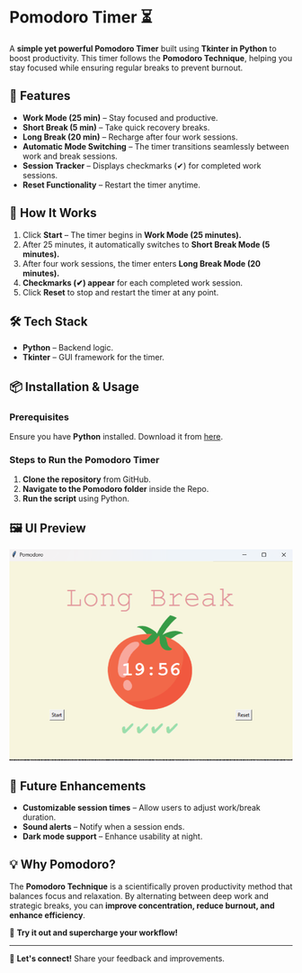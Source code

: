 # Pomodoro Timer ⏳  

A **simple yet powerful Pomodoro Timer** built using **Tkinter in Python** to boost productivity. This timer follows the **Pomodoro Technique**, helping you stay focused while ensuring regular breaks to prevent burnout.  

## 🚀 Features  
- **Work Mode (25 min)** – Stay focused and productive.  
- **Short Break (5 min)** – Take quick recovery breaks.  
- **Long Break (20 min)** – Recharge after four work sessions.  
- **Automatic Mode Switching** – The timer transitions seamlessly between work and break sessions.  
- **Session Tracker** – Displays checkmarks (✔) for completed work sessions.  
- **Reset Functionality** – Restart the timer anytime.  

## 🎯 How It Works  
1. Click **Start** – The timer begins in **Work Mode (25 minutes).**  
2. After 25 minutes, it automatically switches to **Short Break Mode (5 minutes).**  
3. After four work sessions, the timer enters **Long Break Mode (20 minutes).**  
4. **Checkmarks (✔) appear** for each completed work session.  
5. Click **Reset** to stop and restart the timer at any point.  

## 🛠 Tech Stack  
- **Python** – Backend logic.  
- **Tkinter** – GUI framework for the timer.  

## 📦 Installation & Usage  

### Prerequisites  
Ensure you have **Python** installed. Download it from [here](https://www.python.org/downloads/).  

### Steps to Run the Pomodoro Timer  
1. **Clone the repository** from GitHub.  
2. **Navigate to the Pomodoro folder** inside the Repo.  
3. **Run the script** using Python.  

## 🖼️ UI Preview  
![Pomodoro Timer Preview](preview.png)


## 🔮 Future Enhancements  
- **Customizable session times** – Allow users to adjust work/break duration.  
- **Sound alerts** – Notify when a session ends.  
- **Dark mode support** – Enhance usability at night.  

## 💡 Why Pomodoro?  
The **Pomodoro Technique** is a scientifically proven productivity method that balances focus and relaxation. By alternating between deep work and strategic breaks, you can **improve concentration, reduce burnout, and enhance efficiency**.  

🚀 **Try it out and supercharge your workflow!**  

---  
 
📢 **Let's connect!** Share your feedback and improvements.
